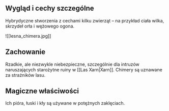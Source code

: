 ## **Wygląd i cechy szczególne**
Hybrydyczne stworzenia z cechami kilku zwierząt – na przykład ciała wilka, skrzydeł orła i wężowego ogona.

![[lesna_chimera.jpg]]
## **Zachowanie** 
Rzadkie, ale niezwykle niebezpieczne, szczególnie dla intruzów naruszających starożytne ruiny w [[Las Xarn|Xarn]]. Chimery są uznawane za strażników lasu.
## **Magiczne właściwości**
Ich pióra, łuski i kły są używane w potężnych zaklęciach.